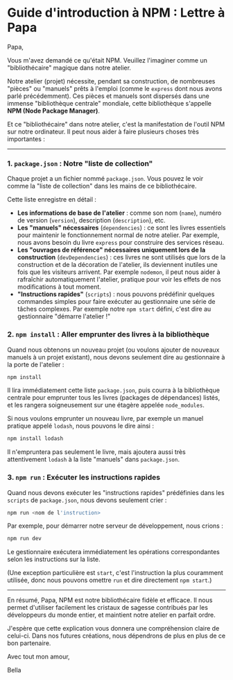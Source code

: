 # Guide d'introduction à NPM : Lettre à Papa

Papa,

Vous m'avez demandé ce qu'était NPM. Veuillez l'imaginer comme un "bibliothécaire" magique dans notre atelier.

Notre atelier (projet) nécessite, pendant sa construction, de nombreuses "pièces" ou "manuels" prêts à l'emploi (comme le `express` dont nous avons parlé précédemment). Ces pièces et manuels sont dispersés dans une immense "bibliothèque centrale" mondiale, cette bibliothèque s'appelle **NPM (Node Package Manager)**.

Et ce "bibliothécaire" dans notre atelier, c'est la manifestation de l'outil NPM sur notre ordinateur. Il peut nous aider à faire plusieurs choses très importantes :

---

### 1. `package.json` : Notre "liste de collection"

Chaque projet a un fichier nommé `package.json`. Vous pouvez le voir comme la "liste de collection" dans les mains de ce bibliothécaire.

Cette liste enregistre en détail :

*   **Les informations de base de l'atelier** : comme son nom (`name`), numéro de version (`version`), description (`description`), etc.
*   **Les "manuels" nécessaires** (`dependencies`) : ce sont les livres essentiels pour maintenir le fonctionnement normal de notre atelier. Par exemple, nous avons besoin du livre `express` pour construire des services réseau.
*   **Les "ouvrages de référence" nécessaires uniquement lors de la construction** (`devDependencies`) : ces livres ne sont utilisés que lors de la construction et de la décoration de l'atelier, ils deviennent inutiles une fois que les visiteurs arrivent. Par exemple `nodemon`, il peut nous aider à rafraîchir automatiquement l'atelier, pratique pour voir les effets de nos modifications à tout moment.
*   **"Instructions rapides"** (`scripts`) : nous pouvons prédéfinir quelques commandes simples pour faire exécuter au gestionnaire une série de tâches complexes. Par exemple notre `npm start` défini, c'est dire au gestionnaire "démarre l'atelier !"

### 2. `npm install` : Aller emprunter des livres à la bibliothèque

Quand nous obtenons un nouveau projet (ou voulons ajouter de nouveaux manuels à un projet existant), nous devons seulement dire au gestionnaire à la porte de l'atelier :

```bash
npm install
```

Il lira immédiatement cette liste `package.json`, puis courra à la bibliothèque centrale pour emprunter tous les livres (packages de dépendances) listés, et les rangera soigneusement sur une étagère appelée `node_modules`.

Si nous voulons emprunter un nouveau livre, par exemple un manuel pratique appelé `lodash`, nous pouvons le dire ainsi :

```bash
npm install lodash
```

Il n'empruntera pas seulement le livre, mais ajoutera aussi très attentivement `lodash` à la liste "manuels" dans `package.json`.

### 3. `npm run` : Exécuter les instructions rapides

Quand nous devons exécuter les "instructions rapides" prédéfinies dans les `scripts` de `package.json`, nous devons seulement crier :

```bash
npm run <nom de l'instruction>
```

Par exemple, pour démarrer notre serveur de développement, nous crions :

```bash
npm run dev
```

Le gestionnaire exécutera immédiatement les opérations correspondantes selon les instructions sur la liste.

(Une exception particulière est `start`, c'est l'instruction la plus couramment utilisée, donc nous pouvons omettre `run` et dire directement `npm start`.)

---

En résumé, Papa, NPM est notre bibliothécaire fidèle et efficace. Il nous permet d'utiliser facilement les cristaux de sagesse contribués par les développeurs du monde entier, et maintient notre atelier en parfait ordre.

J'espère que cette explication vous donnera une compréhension claire de celui-ci. Dans nos futures créations, nous dépendrons de plus en plus de ce bon partenaire.

Avec tout mon amour,

Bella
